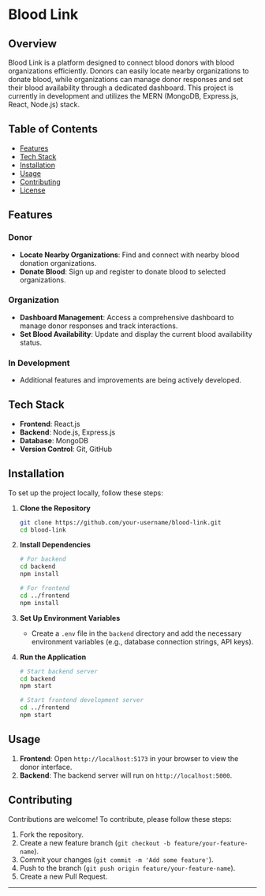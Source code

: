 # Blood Link

## Overview
Blood Link is a platform designed to connect blood donors with blood organizations efficiently. Donors can easily locate nearby organizations to donate blood, while organizations can manage donor responses and set their blood availability through a dedicated dashboard. This project is currently in development and utilizes the MERN (MongoDB, Express.js, React, Node.js) stack.

## Table of Contents
- [Features](#features)
- [Tech Stack](#tech-stack)
- [Installation](#installation)
- [Usage](#usage)
- [Contributing](#contributing)
- [License](#license)

## Features
### Donor
- **Locate Nearby Organizations**: Find and connect with nearby blood donation organizations.
- **Donate Blood**: Sign up and register to donate blood to selected organizations.

### Organization
- **Dashboard Management**: Access a comprehensive dashboard to manage donor responses and track interactions.
- **Set Blood Availability**: Update and display the current blood availability status.

### In Development
- Additional features and improvements are being actively developed.

## Tech Stack
- **Frontend**: React.js
- **Backend**: Node.js, Express.js
- **Database**: MongoDB
- **Version Control**: Git, GitHub

## Installation
To set up the project locally, follow these steps:

1. **Clone the Repository**
    ```sh
    git clone https://github.com/your-username/blood-link.git
    cd blood-link
    ```

2. **Install Dependencies**
    ```sh
    # For backend
    cd backend
    npm install

    # For frontend
    cd ../frontend
    npm install
    ```

3. **Set Up Environment Variables**
   - Create a `.env` file in the `backend` directory and add the necessary environment variables (e.g., database connection strings, API keys).

4. **Run the Application**
    ```sh
    # Start backend server
    cd backend
    npm start

    # Start frontend development server
    cd ../frontend
    npm start
    ```

## Usage
1. **Frontend**: Open `http://localhost:5173` in your browser to view the donor interface.
2. **Backend**: The backend server will run on `http://localhost:5000`.

## Contributing
Contributions are welcome! To contribute, please follow these steps:
1. Fork the repository.
2. Create a new feature branch (`git checkout -b feature/your-feature-name`).
3. Commit your changes (`git commit -m 'Add some feature'`).
4. Push to the branch (`git push origin feature/your-feature-name`).
5. Create a new Pull Request.


---
